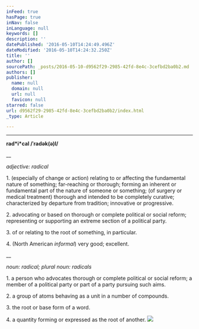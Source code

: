 ```yaml
---
inFeed: true
hasPage: true
inNav: false
inLanguage: null
keywords: []
description: ''
datePublished: '2016-05-10T14:24:49.496Z'
dateModified: '2016-05-10T14:24:32.250Z'
title: ''
author: []
sourcePath: _posts/2016-05-10-d9562f29-2985-42fd-8e4c-3cefbd2ba0b2.md
authors: []
publisher:
  name: null
  domain: null
  url: null
  favicon: null
starred: false
url: d9562f29-2985-42fd-8e4c-3cefbd2ba0b2/index.html
_type: Article

---
```

****

**rad\*i\*cal /ˈradək(ə)l/**

__

_adjective: radical_

1\. (especially of change or action) relating to or affecting the fundamental nature of something; far-reaching or thorough; forming an inherent or fundamental part of the nature of someone or something; (of surgery or medical treatment) thorough and intended to be completely curative; characterized by departure from tradition; innovative or progressive.

2\. advocating or based on thorough or complete political or social reform; representing or supporting an extreme section of a political party.

3\. of or relating to the root of something, in particular.

4\. (North American _informal_) very good; excellent.

__

_noun: radical; plural noun: radicals_

1\. a person who advocates thorough or complete political or social reform; a member of a political party or part of a party pursuing such aims.

2\. a group of atoms behaving as a unit in a number of compounds.

3\. the root or base form of a word.

4\. a quantity forming or expressed as the root of another.
![](https://the-grid-user-content.s3-us-west-2.amazonaws.com/2a073f95-a9a8-486e-ad2b-dc6c3f103ff9.jpg)